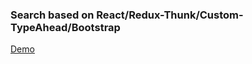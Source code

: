 ### Search based on React/Redux-Thunk/Custom-TypeAhead/Bootstrap
[Demo](https://www.loom.com/share/eae033435f614c61a0f4f519cf2ae8ca)
